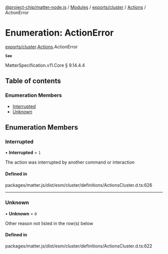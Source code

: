 [@project-chip/matter-node.js](../README.md) / [Modules](../modules.md) / [exports/cluster](../modules/exports_cluster.md) / [Actions](../modules/exports_cluster.Actions.md) / ActionError

# Enumeration: ActionError

[exports/cluster](../modules/exports_cluster.md).[Actions](../modules/exports_cluster.Actions.md).ActionError

**`See`**

MatterSpecification.v11.Core § 9.14.4.4

## Table of contents

### Enumeration Members

- [Interrupted](exports_cluster.Actions.ActionError.md#interrupted)
- [Unknown](exports_cluster.Actions.ActionError.md#unknown)

## Enumeration Members

### Interrupted

• **Interrupted** = ``1``

The action was interrupted by another command or interaction

#### Defined in

packages/matter.js/dist/esm/cluster/definitions/ActionsCluster.d.ts:626

___

### Unknown

• **Unknown** = ``0``

Other reason not listed in the row(s) below

#### Defined in

packages/matter.js/dist/esm/cluster/definitions/ActionsCluster.d.ts:622
